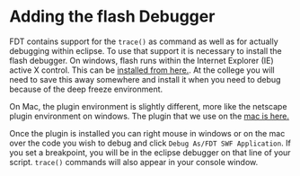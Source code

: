 Adding the flash Debugger
==========================

FDT contains support for the `trace()` as command as well as for actually debugging within eclipse. To use that support it is necessary to install the flash debugger. On windows, flash runs within the Internet Explorer (IE) active X control. This can be [installed from here.](http://download.macromedia.com/pub/flashplayer/updaters/12/flashplayer_12_ax_debug.exe). At the college you will need to save this away somewhere and install it when you need to debug because of the deep freeze environment.

On Mac, the plugin environment is slightly different, more like the netscape plugin environment on windows. The plugin that we use on the [mac is here.](http://fpdownload.macromedia.com/pub/flashplayer/updaters/12/flashplayer_12_plugin_debug.dmg)

Once the plugin is installed you can right mouse in windows or on the mac over the code you wish to debug and click `Debug As/FDT SWF Application`. If you set a breakpoint, you will be in the eclipse debugger on that line of your script. `trace()` commands will also appear in your console window.  